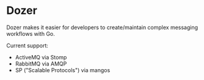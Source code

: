 Dozer
=====

Dozer makes it easier for developers to create/maintain complex messaging workflows with Go.

Current support:

-   ActiveMQ via Stomp
-   RabbitMQ via AMQP
-   SP ("Scalable Protocols") via mangos
